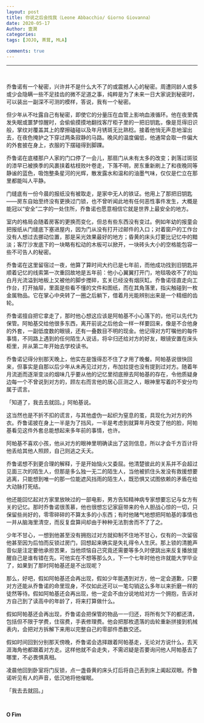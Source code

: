 ```yaml
---
layout: post
title: 你说之后会找我（Leone Abbacchio/ Giorno Giovanna）
date: 2020-05-17
Author: 壹澗
categories: 
tags: [JOJO, 茶茸, MLA]

comments: true
--- 
```


***

<br/>

乔鲁诺有一个秘密，兴许并不是什么大不了的或震撼人心的秘密。周遭同龄人或多或少会隐瞒一些不足挂齿的微不足道之事，纯粹是为了未来一日大家说到秘密时，可以装出一副深不可测的模样，答说，我有一个秘密。

但少年从不吐露自己有秘密，即使它的分量压在血管上影响血液循环。他在夜里偶发失眠或噩梦惊醒时，会偷偷摸摸地翻找客厅柜子里的一把旧钥匙，像是觅得旧识般，掌纹对覆盖其上的摩擦磕碰以及年月锈斑无比熟稔。接着他悄无声息地溜出去，在夜色掩护之下穿过两条寂静的马路。晚风的温度偏低，他通常会取一件偏大的外套披在身上，衣服的下摆碰得到脚踝。

乔鲁诺在底楼那户人家的门口停了一会儿，那扇门从未有太多的改变；剥落过斑驳的漆早已被换季的风裹挟着枯枝败叶卷走，下落不明，房东重新刷上了和夜晚同等静谧的蓝色，吸饱整条星河的光辉，散发露水和温和的油墨气味，仅仅是伫立在那里都能叫人平静。

门缝底有一份今晨的报纸没有被取走，是家中无人的铁证。他用上了那把旧钥匙——房东自始至终没有更换过门锁，也不曾听闻此地有任何恶性事件发生，大概是能冠以“安全”二字的一处住所，乔鲁诺也愿意相信它就是世界上最安全的地方。

室内的格局会随着房客的更换而变化，但总有些东西没有变过。例如年幼的报童会把报纸从门缝底下塞进屋内，因为门从没有打开过邮件的入口；对着窗户的工作台没有人想过去挪动位置，那是采光效果最好的地方；昏黄的床头灯要比记忆中的黯淡；客厅沙发底下的一块略有松动的木板可以掀开，一块砖头大小的空格能包容一些不可告人的秘密。

乔鲁诺在这里留宿过一夜，他算了算时间大约已是七年前，而他成功找到旧钥匙并顺着记忆的线索第一次重回故地是五年前：他小心翼翼打开门，地毯吸收不了的灿白月光流溢到地板上又被他的脚步搅碎，玄关已经没有烟灰缸。乔鲁诺径直走向工作台，打开抽屉，里面是些看不懂的文件和图纸，而在其角落里，指尖触碰到一枚金属物品。它在掌心中央转了一圈之后躺下，借着月光能辨别出来是一个精细的齿轮。

乔鲁诺擅自把它拿走了，那时他心想这应该是阿帕基不小心落下的，他可以先代为保管。阿帕基交给他很多东西，离开前说之后他会一样一样要回来，像是不合他身的外套，一副低度数的眼镜，还有一叠数目不明的现金。他记得对方叮嘱他的每件事情，不同路上遇到的任何陌生人说话，将伞归还给对方的好友，眼镜安置在床头柜里，并从第二年开始去学校读书。

乔鲁诺记得分别那天晚上，他实在是饿得忍不住了才用了晚餐。阿帕基说很快回来，但事实是自那以后少年从未再见过对方，布加拉提也没有提到过对方。随着年月流逝而逐渐变淡的烟味几乎要从他的记忆里彻底擦去阿帕基的存在，令他质疑身边每一个不曾说到对方的，顾左右而言他的居心叵测之人，眼神里写着的不安分均属于谎言。

「知道了，我去去就回。」阿帕基说。

这当然也是不折不扣的谎言，与其他虚伪一起织为窒息的茧，具现化为对方的外衣。乔鲁诺披在身上一半是为了挡风，一半是考虑到就算年月改变了他的脸，阿帕基看见这件外套总能想起来多年前的事情，也许。

阿帕基不喜欢小孩，他从对方的眼神里明确读出了这则信息，所以才会千方百计将他丢给其他人照顾，自己则逃之夭夭。

乔鲁诺想不到更合理的解释，于是开始恼火又委屈。他清楚彼此的关系并不会超过见面三次的陌生人，但那是多么独一无二的陌生人，当他被抓住头发没有救援想要逃离，只能想到唯一的那一位能遮风挡雨的陌生人，既恐惧又试图依赖的矛盾在给大动脉打死结。

他还能回忆起对方家里放映过的一部电影，男方告知精神病专家想要忘记与女方有关的记忆。那时乔鲁诺很羡慕，他也很想忘记家庭带来的令人胆战心惊的一切，只保留些尚好的，零零碎碎的不算太多的小东西；有时他赌气地想把阿帕基的事情也一并从脑海里清空，而反复盘算间却由于种种无法割舍而不了了之。

少年不甘心，一想到他甚至没有拥抱过对方就抑制不住地不甘心，仅有的一次留宿他甚至因为后怕而反锁过房门，回想起来确实是失礼得令人生厌。那上锁的清脆声音似是注定要他承担苦果，当他烦恼自己究竟还需要等多久时便跳出来反复播放提醒自己是谁有错在先。可他实在不想等那么久，下一个七年时他也许就能大学毕业了，如果到了那时阿帕基还是不出现呢？

那么，好吧，假如阿帕基还会再出现，假如少年能遇到对方，他一定会道歉，只要对方还能从乔鲁诺的命里现身，不仅如此还可以一笔勾销这么多年以来折磨一样的徒然等待。假如阿帕基还会再出现，他一定会不由分说地给对方一个拥抱，告诉对方自己到了读高中的年龄了，将来打算做什么。

假如阿帕基还会再出现，乔鲁诺会把保管的物品一一归还，将所有欠下的都还清，包括但不限于学费，住宿费，手表修理费。他会把那枚遗落的齿轮重新拼接到机械表内，会把对方拆解下来用以完整自己的零部件悉数交还。

假如时间回到分别那天傍晚，乔鲁诺会选择跟着阿帕基走，无论对方说什么，去天涯海角他都跟着对方走。这样他就不会走失，不需迟疑是否要询问他人阿帕基去了哪里，不必畏惧真相。

凌晨他回到卧室将门反锁，点一盏昏黄的床头灯后将自己丢到床上阖起双眼。乔鲁诺听见有人的声音，低沉地将他催眠。

「我去去就回。」

<br/>

**O Fim**